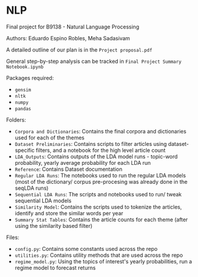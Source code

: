 # NLP
Final project for B9138 - Natural Language Processing

Authors: Eduardo Espino Robles, Meha Sadasivam

A detailed outline of our plan is in the `Project proposal.pdf`

General step-by-step analysis can be tracked in `Final Project Summary Notebook.ipynb`

Packages required:
- `gensim`
- `nltk`
- `numpy`
- `pandas`

Folders:

- `Corpora and Dictionaries`: Contains the final corpora and dictionaries used for each of the themes
- `Dataset Preliminaries`: Contains scripts to filter articles using dataset-specific filters, and a notebook for the high level article count
- `LDA_Outputs`: Contains outputs of the LDA model runs - topic-word probability, yearly average probability for each LDA run
- `Reference`: Contains Dataset documentation
- `Regular LDA Runs`: The notebooks used to run the regular LDA models (most of the dictionary/ corpus pre-procesing was already done in the seqLDA runs)
- `Sequential LDA Runs`: The scripts and notebooks used to run/ tweak sequential LDA models
- `Similarity Model`: Contains the scripts used to tokenize the articles, identify and store the similar words per year
- `Summary Stat Tables`: Contains the article counts for each theme (after using the similarity based filter)

Files:
- `config.py`: Contains some constants used across the repo
- `utilities.py`: Contains utility methods that are used across the repo
- `regime_model.py`: Using the topics of interest's yearly probabilities, run a regime model to forecast returns
